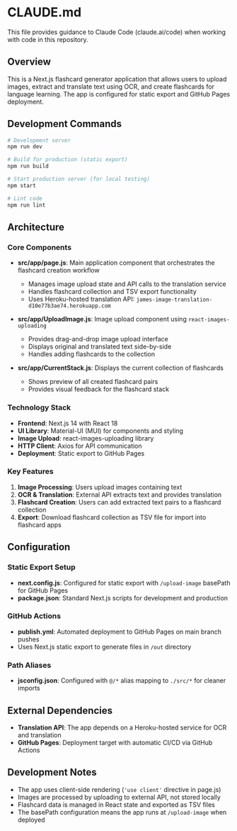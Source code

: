 # CLAUDE.md

This file provides guidance to Claude Code (claude.ai/code) when working with code in this repository.

## Overview

This is a Next.js flashcard generator application that allows users to upload images, extract and translate text using OCR, and create flashcards for language learning. The app is configured for static export and GitHub Pages deployment.

## Development Commands

```bash
# Development server
npm run dev

# Build for production (static export)
npm run build

# Start production server (for local testing)
npm start

# Lint code
npm run lint
```

## Architecture

### Core Components

- **src/app/page.js**: Main application component that orchestrates the flashcard creation workflow
  - Manages image upload state and API calls to the translation service
  - Handles flashcard collection and TSV export functionality
  - Uses Heroku-hosted translation API: `james-image-translation-d10e77b3ae74.herokuapp.com`

- **src/app/UploadImage.js**: Image upload component using `react-images-uploading`
  - Provides drag-and-drop image upload interface
  - Displays original and translated text side-by-side
  - Handles adding flashcards to the collection

- **src/app/CurrentStack.js**: Displays the current collection of flashcards
  - Shows preview of all created flashcard pairs
  - Provides visual feedback for the flashcard stack

### Technology Stack

- **Frontend**: Next.js 14 with React 18
- **UI Library**: Material-UI (MUI) for components and styling
- **Image Upload**: react-images-uploading library
- **HTTP Client**: Axios for API communication
- **Deployment**: Static export to GitHub Pages

### Key Features

1. **Image Processing**: Users upload images containing text
2. **OCR & Translation**: External API extracts text and provides translation
3. **Flashcard Creation**: Users can add extracted text pairs to a flashcard collection
4. **Export**: Download flashcard collection as TSV file for import into flashcard apps

## Configuration

### Static Export Setup
- **next.config.js**: Configured for static export with `/upload-image` basePath for GitHub Pages
- **package.json**: Standard Next.js scripts for development and production

### GitHub Actions
- **publish.yml**: Automated deployment to GitHub Pages on main branch pushes
- Uses Next.js static export to generate files in `/out` directory

### Path Aliases
- **jsconfig.json**: Configured with `@/*` alias mapping to `./src/*` for cleaner imports

## External Dependencies

- **Translation API**: The app depends on a Heroku-hosted service for OCR and translation
- **GitHub Pages**: Deployment target with automatic CI/CD via GitHub Actions

## Development Notes

- The app uses client-side rendering (`'use client'` directive in page.js)
- Images are processed by uploading to external API, not stored locally
- Flashcard data is managed in React state and exported as TSV files
- The basePath configuration means the app runs at `/upload-image` when deployed